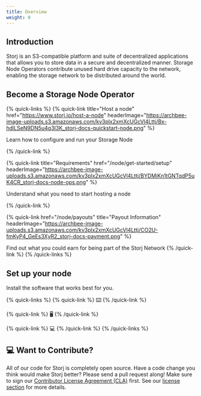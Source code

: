 ```yaml
---
title: Overview
weight: 0
---
```


## Introduction

Storj is an S3-compatible platform and suite of decentralized applications that allows you to store data in a secure and decentralized manner. Storage Node Operators contribute unused hard drive capacity to the network, enabling the storage network to be distributed around the world.&#x20;

## Become a Storage Node Operator&#x20;

{% quick-links %}
{% quick-link title="Host a node" href="https://www.storj.io/host-a-node" headerImage="https://archbee-image-uploads.s3.amazonaws.com/kv3plx2xmXcUGcVl4Lttj/Bx-hdlLSeN9DN5u4q3I3K_storj-docs-quickstart-node.png" %}

Learn how to configure and run your Storage Node

{% /quick-link %}

{% quick-link title="Requirements" href="/node/get-started/setup" headerImage="https://archbee-image-uploads.s3.amazonaws.com/kv3plx2xmXcUGcVl4Lttj/BYDMiKn1tGNTqdP5uK4CR_storj-docs-node-ops.png" %}

Understand what you need to start hosting a node

{% /quick-link %}

{% quick-link href="/node/payouts" title="Payout Information" headerImage="https://archbee-image-uploads.s3.amazonaws.com/kv3plx2xmXcUGcVl4Lttj/CO2U-fmKyP4_GeEs3XyR2_storj-docs-payment.png" %}

Find out what you could earn for being part of the Storj Network
{% /quick-link %}
{% /quick-links %}

## Set up your node

Install the software that works best for you.

{% quick-links %}
{% quick-link %}
⌨️ [](docId:rz3s9lC3qAQHYSl37ngBN) &#x20;
{% /quick-link %}

{% quick-link %}
🖥 [](docId:5shJebpS3baWj6LDV5ANQ)&#x20;
{% /quick-link %}

{% quick-link %}
💻 [](docId:N-dnnf7HhHcOaavvXjplw)&#x20;
{% /quick-link %}
{% /quick-links %}

## 💻 Want to Contribute?&#x20;

All of our code for Storj is completely open source. Have a code change you think would make Storj better? Please send a pull request along! Make sure to sign our [Contributor License Agreement (CLA)](https://docs.google.com/forms/d/e/1FAIpQLSdVzD5W8rx-J_jLaPuG31nbOzS8yhNIIu4yHvzonji6NeZ4ig/viewform) first. See our [license section](https://github.com/storj/storj#license) for more details.
